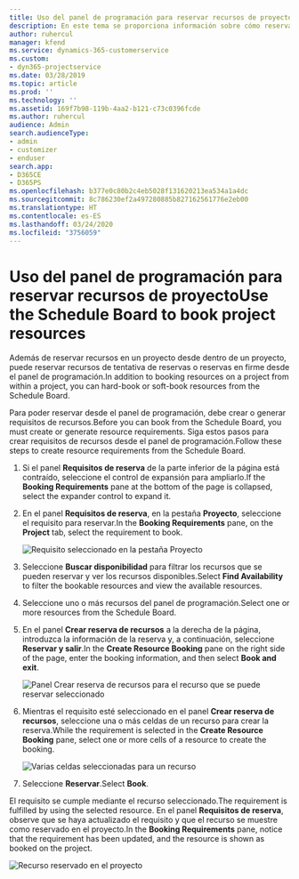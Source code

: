 ```yaml
---
title: Uso del panel de programación para reservar recursos de proyecto
description: En este tema se proporciona información sobre cómo reservar recursos.
author: ruhercul
manager: kfend
ms.service: dynamics-365-customerservice
ms.custom:
- dyn365-projectservice
ms.date: 03/28/2019
ms.topic: article
ms.prod: ''
ms.technology: ''
ms.assetid: 169f7b98-119b-4aa2-b121-c73c0396fcde
ms.author: ruhercul
audience: Admin
search.audienceType:
- admin
- customizer
- enduser
search.app:
- D365CE
- D365PS
ms.openlocfilehash: b377e0c80b2c4eb5028f131620213ea534a1a4dc
ms.sourcegitcommit: 8c786230ef2a497280885b827162561776e2eb00
ms.translationtype: HT
ms.contentlocale: es-ES
ms.lasthandoff: 03/24/2020
ms.locfileid: "3756059"
---
```

# <a name="use-the-schedule-board-to-book-project-resources"></a><span data-ttu-id="c2b15-103">Uso del panel de programación para reservar recursos de proyecto</span><span class="sxs-lookup"><span data-stu-id="c2b15-103">Use the Schedule Board to book project resources</span></span>

<span data-ttu-id="c2b15-104">Además de reservar recursos en un proyecto desde dentro de un proyecto, puede reservar recursos de tentativa de reservas o reservas en firme desde el panel de programación.</span><span class="sxs-lookup"><span data-stu-id="c2b15-104">In addition to booking resources on a project from within a project, you can hard-book or soft-book resources from the Schedule Board.</span></span>

<span data-ttu-id="c2b15-105">Para poder reservar desde el panel de programación, debe crear o generar requisitos de recursos.</span><span class="sxs-lookup"><span data-stu-id="c2b15-105">Before you can book from the Schedule Board, you must create or generate resource requirements.</span></span> <span data-ttu-id="c2b15-106">Siga estos pasos para crear requisitos de recursos desde el panel de programación.</span><span class="sxs-lookup"><span data-stu-id="c2b15-106">Follow these steps to create resource requirements from the Schedule Board.</span></span>

1. <span data-ttu-id="c2b15-107">Si el panel **Requisitos de reserva** de la parte inferior de la página está contraído, seleccione el control de expansión para ampliarlo.</span><span class="sxs-lookup"><span data-stu-id="c2b15-107">If the **Booking Requirements** pane at the bottom of the page is collapsed, select the expander control to expand it.</span></span>
2. <span data-ttu-id="c2b15-108">En el panel **Requisitos de reserva**, en la pestaña **Proyecto**, seleccione el requisito para reservar.</span><span class="sxs-lookup"><span data-stu-id="c2b15-108">In the **Booking Requirements** pane, on the **Project** tab, select the requirement to book.</span></span>

    ![Requisito seleccionado en la pestaña Proyecto](media/Resource-Management-image73.png)

3. <span data-ttu-id="c2b15-110">Seleccione **Buscar disponibilidad** para filtrar los recursos que se pueden reservar y ver los recursos disponibles.</span><span class="sxs-lookup"><span data-stu-id="c2b15-110">Select **Find Availability** to filter the bookable resources and view the available resources.</span></span> 
4. <span data-ttu-id="c2b15-111">Seleccione uno o más recursos del panel de programación.</span><span class="sxs-lookup"><span data-stu-id="c2b15-111">Select one or more resources from the Schedule Board.</span></span> 
5. <span data-ttu-id="c2b15-112">En el panel **Crear reserva de recursos** a la derecha de la página, introduzca la información de la reserva y, a continuación, seleccione **Reservar y salir**.</span><span class="sxs-lookup"><span data-stu-id="c2b15-112">In the **Create Resource Booking** pane on the right side of the page, enter the booking information, and then select **Book and exit**.</span></span>

    ![Panel Crear reserva de recursos para el recurso que se puede reservar seleccionado](media/Resource-Management-image74.png)

6. <span data-ttu-id="c2b15-114">Mientras el requisito esté seleccionado en el panel **Crear reserva de recursos**, seleccione una o más celdas de un recurso para crear la reserva.</span><span class="sxs-lookup"><span data-stu-id="c2b15-114">While the requirement is selected in the **Create Resource Booking** pane, select one or more cells of a resource to create the booking.</span></span>

    ![Varias celdas seleccionadas para un recurso](media/Resource-Management-image75.png)

7. <span data-ttu-id="c2b15-116">Seleccione **Reservar**.</span><span class="sxs-lookup"><span data-stu-id="c2b15-116">Select **Book**.</span></span>

<span data-ttu-id="c2b15-117">El requisito se cumple mediante el recurso seleccionado.</span><span class="sxs-lookup"><span data-stu-id="c2b15-117">The requirement is fulfilled by using the selected resource.</span></span> <span data-ttu-id="c2b15-118">En el panel **Requisitos de reserva**, observe que se haya actualizado el requisito y que el recurso se muestre como reservado en el proyecto.</span><span class="sxs-lookup"><span data-stu-id="c2b15-118">In the **Booking Requirements** pane, notice that the requirement has been updated, and the resource is shown as booked on the project.</span></span>

![Recurso reservado en el proyecto](media/Resource-Management-image76.png)
